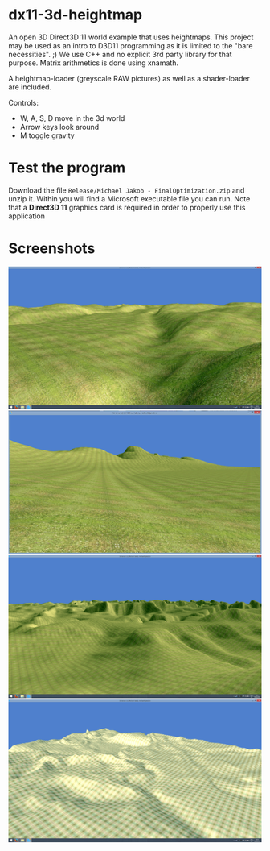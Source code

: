 dx11-3d-heightmap
=================

An open 3D Direct3D 11 world example that uses heightmaps.
This project may be used as an intro to D3D11 programming as it is limited to the "bare necessities". ;)
We use C++ and no explicit 3rd party library for that purpose.
Matrix arithmetics is done using xnamath.

A heightmap-loader (greyscale RAW pictures) as well as a shader-loader are included.



Controls:
* W, A, S, D    move in the 3d world
* Arrow         keys look around
* M             toggle gravity



# Test the program
Download the file `Release/Michael Jakob - FinalOptimization.zip` and unzip it.
Within you will find a Microsoft executable file you can run.
Note that a **Direct3D 11** graphics card is required in order to properly use this application

# Screenshots
![dx11-3d-heightmap](https://github.com/michaeljakob/dx11-3d-heightmap/raw/master/screenshots/Screenshot-2.jpg)
![dx11-3d-heightmap](https://github.com/michaeljakob/dx11-3d-heightmap/raw/master/screenshots/Screenshot-4.jpg)
![dx11-3d-heightmap](https://github.com/michaeljakob/dx11-3d-heightmap/raw/master/screenshots/Screenshot-3.jpg)
![dx11-3d-heightmap](https://github.com/michaeljakob/dx11-3d-heightmap/raw/master/screenshots/Screenshot-1.jpg)
